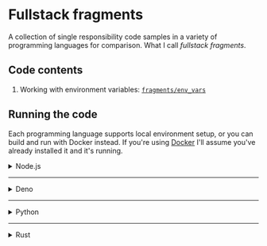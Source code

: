 # Fullstack fragments

A collection of single responsibility code samples in a variety of programming languages for comparison. What I call
_fullstack fragments_.

## Code contents

1. Working with environment variables: [`fragments/env_vars`](./fragments/env_vars/)

## Running the code

Each programming language supports local environment setup, or you can build and run with Docker instead. If you're
using [Docker](https://www.docker.com/get-started/) I'll assume you've already installed it and it's running.

<details>
<summary>Node.js</summary>
<br/>

All the node.js code is written in TypeScript. I'm using [`tsx`](https://www.npmjs.com/package/tsx) to transpile and
execute the code.

### Local

- Install [`nvm`](https://github.com/nvm-sh/nvm)
- `nvm install 20` if you don't already have this version
- `nvm use 20`
- Run `npm install` at root of repo
- Run all fragments:
  ```
  npm run fragments
  ```
- Run a single fragment, e.g.:
  ```
  npm run fragment -- fragments/env_vars/env_vars_utils.node.ts
  ```
- Run unit tests:
  ```
  npm run test
  ```
- Run the linter:
  ```
  npm run lint
  ```
- Run the TypeScript check:
  ```
  npm run tsc
  ```
- Run the formatter:
  ```
  npm run format:write
  ```
- Run the format check:
  ```
  npm run format:check
  ```

### Docker

- Build the image at root of repo:
  ```
  docker build --force-rm -f docker.node.Dockerfile -t fullstack_fragments_node .
  ```
- Run all fragments:
  ```
  docker run --rm fullstack_fragments_node
  ```
- Run a single fragment, e.g.:
  ```
  docker run --rm fullstack_fragments_node fragments/env_vars/env_vars_utils.node.ts
  ```
- Run unit tests:
  ```
  docker run --rm --entrypoint npm fullstack_fragments_node run test
  ```
- Run the linter:
  ```
  docker run --rm --entrypoint npm fullstack_fragments_node run lint
  ```
- Run the TypeScript check:
  ```
  docker run --rm --entrypoint npm fullstack_fragments_node run tsc
  ```
- Run the format check:
  ```
  docker run --rm --entrypoint npm fullstack_fragments_node run format:check
  ```

</details>

---

<details>
<summary>Deno</summary>
<br/>

### Local

- I use VS Code with the [vscode_deno](https://marketplace.visualstudio.com/items?itemName=denoland.vscode-deno)
  extension, and I maintain the `deno.enablePaths` setting (in `.vscode/settings.json`) to make the distinction between
  Node.js TypeScript files and Deno TypeScript files
- Install [`dvm`](https://deno.land/x/dvm)
- `dvm install 1.45.2` if you don't already have this version
- `dvm use 1.45.2`
- Run all fragments:
  ```
  deno task fragments
  ```
- Run a single fragment, e.g.:
  ```
  deno task fragment fragments/env_vars/env_vars_utils.deno.ts
  ```
- Run unit tests:
  ```
  deno task test
  ```
- Run the linter:
  ```
  deno lint
  ```
- Run the formatter:
  ```
  deno fmt
  ```

### Docker

- Build the image at root of repo:
  ```
  docker build --force-rm -f docker.deno.Dockerfile -t fullstack_fragments_deno .
  ```
- Run all fragments:
  ```
  docker run --rm fullstack_fragments_deno
  ```
- Run a single fragment, e.g.:
  ```
  docker run --rm fullstack_fragments_deno fragments/env_vars/env_vars_utils.deno.ts
  ```
- Run unit tests:
  ```
  docker run --rm --entrypoint deno fullstack_fragments_deno task test
  ```
- Run the linter:
  ```
  docker run --rm --entrypoint deno fullstack_fragments_deno lint
  ```
- Run the formatter:
  ```
  docker run --rm --entrypoint deno fullstack_fragments_deno fmt
  ```

</details>

---

<details>
<summary>Python</summary>
<br/>

### Local

#### Setup

- Install [`pyenv`](https://github.com/pyenv/pyenv)
- `pyenv install 3.12.4` if you don't already have this version
- Ensure `python3 --version` prints the above version
- Create a
  [virtual environment](https://packaging.python.org/en/latest/guides/installing-using-pip-and-virtual-environments/):
  ```
  python3 -m venv .venv
  ```
- Activate the virtual environment: `source .venv/bin/activate`
- Ensure the Python interpreter being used is the virtual environment: `which python3`
- Create a `.pth` file in the virtual environment to set the repo in the Python path:
  ```
  touch .venv/lib/python3.12/site-packages/fullstack_fragments.pth
  pwd > .venv/lib/python3.12/site-packages/fullstack_fragments.pth
  ```
- Install dependencies: `python3 -m pip install -r requirements.txt`
- Verify it's been installed with `python3 -m pip list`
- You can run `deactivate` to exit the virtual environment at any time

#### Run

- Run all fragments:
  ```
  python3 ./fragments/main.py
  ```
- Run a single fragment, e.g.:
  ```
  python3 ./fragments/env_vars/env_vars_utils.py
  ```
- Run unit tests:
  ```
  python3 -m unittest -v
  ```
- Run the type check:
  ```
  python3 -m mypy --config-file mypy.ini
  ```
- Run the linter:
  ```
  python3 -m pylint ./fragments --rcfile ./pylintrc
  ```
- Run the formatter:
  ```
  python3 -m black ./fragments
  ```
- Run the format check:
  ```
  python3 -m black ./fragments --check
  ```

### Docker

- Build the image at root of repo:
  ```
  docker build --force-rm -f docker.python.Dockerfile -t fullstack_fragments_python .
  ```
- Run all fragments:
  ```
  docker run --rm fullstack_fragments_python
  ```
- Run a single fragment, e.g.:
  ```
  docker run --rm --entrypoint python3 fullstack_fragments_python ./fragments/env_vars/env_vars_utils.py
  ```
- Run unit tests:
  ```
  docker run --rm --entrypoint python3 fullstack_fragments_python -m unittest -v
  ```
- Run the type check:
  ```
  docker run --rm --entrypoint python3 fullstack_fragments_python -m mypy --config-file mypy.ini
  ```
- Run the linter:
  ```
  docker run --rm --entrypoint python3 fullstack_fragments_python -m pylint ./fragments --rcfile ./pylintrc
  ```
- Run the formatter:
  ```
  docker run --rm --entrypoint python3 fullstack_fragments_python -m black ./fragments
  ```
- Run the format check:
  ```
  docker run --rm --entrypoint python3 fullstack_fragments_python -m black ./fragments --check
  ```

</details>

---

<details>
<summary>Rust</summary>
<br/>

### Local

#### Setup

- Install [Rust](https://www.rust-lang.org/tools/install)
- `rustup toolchain install 1.79.0` if you don't already have this version installed
- `rustc --version` to confirm the above version is being used
- Add `clippy` for enhanced linting: `rustup component add clippy`
- Add `rustfmt` for formatting: `rustup component add rustfmt`

#### Run

- Run all fragments:
  ```
  cargo run --bin fragments
  ```
- Run unit tests:
  ```
  cargo test
  ```
- Run the build:
  ```
  cargo build --release --bin fragments
  ```
- Run the linter:
  ```
  cargo clippy -- -D warnings
  ```
- Run the formatter:
  ```
  cargo fmt -v
  ```
- Run the format check:
  ```
  cargo fmt --check -v
  ```

### Docker

- Build the image at root of repo:
  ```
  docker build --force-rm -f docker.rust.Dockerfile -t fullstack_fragments_rust .
  ```
- Run all fragments:
  ```
  docker run --rm fullstack_fragments_rust
  ```
- Run unit tests:
  ```
  docker run --rm --entrypoint cargo fullstack_fragments_rust test
  ```
- Run the build:
  ```
  docker run --rm --entrypoint cargo fullstack_fragments_rust build --release --bin fragments
  ```
- Run the linter:
  ```
  docker run --rm --entrypoint cargo fullstack_fragments_rust clippy -- -D warnings
  ```
- Run the formatter:
  ```
  docker run --rm --entrypoint cargo fullstack_fragments_rust fmt -v
  ```
- Run the format check:
  ```
  docker run --rm --entrypoint cargo fullstack_fragments_rust fmt -v --check
  ```

</details>
